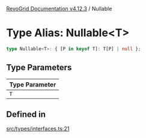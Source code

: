 [RevoGrid Documentation v4.12.3](README.md) / Nullable

# Type Alias: Nullable\<T\>

```ts
type Nullable<T>: { [P in keyof T]: T[P] | null };
```

## Type Parameters

| Type Parameter |
| ------ |
| `T` |

## Defined in

[src/types/interfaces.ts:21](https://github.com/revolist/revogrid/blob/d8faaf908685ef9767dc3ea8ccad1628e41fbf76/src/types/interfaces.ts#L21)

